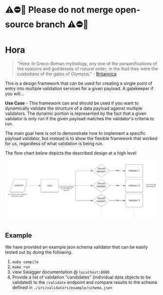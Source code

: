 # :warning::no_entry::construction: Please do not merge open-source branch :warning::no_entry::construction:

# Hora

> "*Hora*: In Greco-Roman mythology, any one of the personifications of the seasons and goddesses of natural order; in
> the Iliad they were the custodians of the gates of Olympus." - [Britannica][1] 

This is a design framework that can be used for creating a single point of entry into multiple validation services for
a given payload. A gatekeeper if you will...

**Use Case** - This framework can and should be used if you want to dynamically validate the structure of a data payload
against multiple validators. The dynamic portion is represented by the fact that a given validator is only run if the
given payload matches the validator's criteria to run.

The main goal here is not to demonstrate how to implement a specific payload validator, but instead is to show the
flexible framework that worked for us, regardless of what validation is being run.

The flow chart below depicts the described design at a high level

![flow][2]

## Example

We have provided an example json schema validator that can be easily tested out by doing the following.

1. `make compile`
2. `make run`
3. view Swagger documentation @ `localhost:8080`
4. Provide a list of validation "candidates" (individual data objects to be validated) to the `/validate` endpoint and
compare results to the schema defined in `./src/validators/example/schema.json`

<!-- Links -->
[1]: https://www.britannica.com/topic/Hora-Greek-mythology
[2]: documentation/img/flow.png
